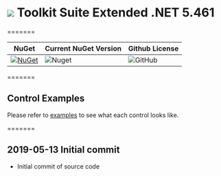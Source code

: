 # <img src="https://raw.githubusercontent.com/Wagnerp/Krypton-Toolkit-Suite-Extended-NET-5.461/master/Assets/PNG/64%20x%2064/KR%2064%20%20x%2064%20Orange.png" /> Toolkit Suite Extended .NET 5.461

=======

| NuGet | Current NuGet Version | Github License |
|---|---|---|
| [![NuGet](https://img.shields.io/badge/NuGet-Krypton%20Extended%20.NET%205.461-brightgreen.svg)](https://www.nuget.org/packages/KryptonExtendedToolkit5461/) | ![Nuget](https://img.shields.io/nuget/v/KryptonExtendedToolkit5461.svg) | ![GitHub](https://img.shields.io/github/license/Wagnerp/Krypton-Toolkit-Suite-Extended-NET-5.461.svg)

=======

## Control Examples

Please refer to [examples](https://github.com/Wagnerp/Krypton-Toolkit-Suite-Extended-NET-5.450/blob/master/Examples.md) to see what each control looks like.

=======

## 2019-05-13 Initial commit
* Initial commit of source code